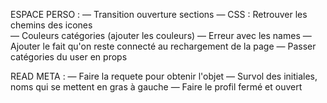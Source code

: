 ESPACE PERSO :
— Transition ouverture sections
— CSS : Retrouver les chemins des icones  
— Couleurs catégories (ajouter les couleurs)
— Erreur avec les names
— Ajouter le fait qu'on reste connecté au rechargement de la page
— Passer catégories du user en props

READ META :
— Faire la requete pour obtenir l'objet
— Survol des initiales, noms qui se mettent en gras à gauche
— Faire le profil fermé et ouvert